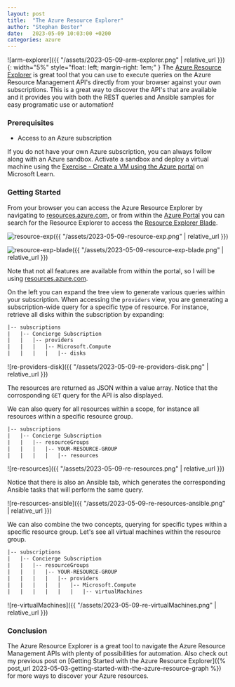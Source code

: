 ```yaml
---
layout: post
title:  "The Azure Resource Explorer"
author: "Stephan Bester"
date:   2023-05-09 10:03:00 +0200
categories: azure
---
```


![arm-explorer]({{ "/assets/2023-05-09-arm-explorer.png" | relative_url }}){: width="5%" style="float: left; margin-right: 1em;" }
The [Azure Resource Explorer][resource-exp] is great tool that you can use to execute queries on the Azure Resource Management API's directly from your browser against your own subscriptions. This is a great way to discover the API's that are available and it provides you with both the REST queries and Ansible samples for easy programatic use or automation!

### Prerequisites

- Access to an Azure subscription  

If you do not have your own Azure subscription, you can always follow along with an Azure sandbox. Activate a sandbox and deploy a virtual machine using the [Exercise - Create a VM using the Azure portal][create-a-vm] on Microsoft Learn.

### Getting Started

From your browser you can access the Azure Resource Explorer by navigating to [resources.azure.com][resource-exp], or from within the [Azure Portal][portal] you can search for the Resource Explorer to access the [Resource Explorer Blade][resource-exp-blade].

![resource-exp]({{ "/assets/2023-05-09-resource-exp.png" | relative_url }})

![resource-exp-blade]({{ "/assets/2023-05-09-resource-exp-blade.png" | relative_url }})

Note that not all features are available from within the portal, so I will be using [resources.azure.com][resource-exp].

On the left you can expand the tree view to generate various queries within your subscription. When accessing the `providers` view, you are generating a subscription-wide query for a specific type of resource. For instance, retrieve all disks within the subscription by expanding:

```txt
|-- subscriptions
|   |-- Concierge Subscription
|   |   |-- providers
|   |   |   |-- Microsoft.Compute
|   |   |   |   |-- disks
```

![re-providers-disk]({{ "/assets/2023-05-09-re-providers-disk.png" | relative_url }})

The resources are returned as JSON within a value array. Notice that the corrosponding `GET` query for the API is also displayed.

We can also query for all resources within a scope, for instance all resources within a specific resource group.

```txt
|-- subscriptions
|   |-- Concierge Subscription
|   |   |-- resourceGroups
|   |   |   |-- YOUR-RESOURCE-GROUP
|   |   |   |   |-- resources
```

![re-resources]({{ "/assets/2023-05-09-re-resources.png" | relative_url }})

Notice that there is also an Ansible tab, which generates the corresponding Ansible tasks that will perform the same query.

![re-resources-ansible]({{ "/assets/2023-05-09-re-resources-ansible.png" | relative_url }})

We can also combine the two concepts, querying for specific types within a specific resource group. Let's see all virtual machines within the resource group.

```txt
|-- subscriptions
|   |-- Concierge Subscription
|   |   |-- resourceGroups
|   |   |   |-- YOUR-RESOURCE-GROUP
|   |   |   |   |-- providers
|   |   |   |   |   |-- Microsoft.Compute
|   |   |   |   |   |   |-- virtualMachines
```

![re-virtualMachines]({{ "/assets/2023-05-09-re-virtualMachines.png" | relative_url }})

### Conclusion

The Azure Resource Explorer is a great tool to navigate the Azure Resource Management APIs with plenty of possibilities for automation. Also check out my previous post on [Getting Started with the Azure Resource Explorer]({% post_url 2023-05-03-getting-started-with-the-azure-resource-graph %}) for more ways to discover your Azure resources.

[create-a-vm]: https://learn.microsoft.com/en-gb/training/modules/intro-to-azure-virtual-machines/3-create-a-vm
[resource-exp]: https://resources.azure.com/
[portal]: https://portal.azure.com
[resource-exp-blade]: https://portal.azure.com/#view/HubsExtension/ArmExplorerBlade